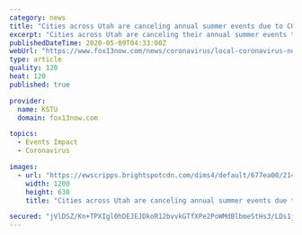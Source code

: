 ```yaml
---
category: news
title: "Cities across Utah are canceling annual summer events due to COVID-19"
excerpt: "Cities across Utah are canceling their annual summer events this year, because of the uncertainty with COVID-19. West Jordan City is the latest to call off their annual 4th of July event, the Western Stampede."
publishedDateTime: 2020-05-09T04:33:00Z
webUrl: "https://www.fox13now.com/news/coronavirus/local-coronavirus-news/cities-across-utah-are-canceling-annual-summer-events-due-to-covid-19"
type: article
quality: 120
heat: 120
published: true

provider:
  name: KSTU
  domain: fox13now.com

topics:
  - Events Impact
  - Coronavirus

images:
  - url: "https://ewscripps.brightspotcdn.com/dims4/default/677ea00/2147483647/strip/true/crop/1280x672+0+24/resize/1200x630!/quality/90/?url=https%3A%2F%2Fx-default-stgec.uplynk.com%2Fausw%2Fslices%2Fae3%2Fef205c0e5ea14d77944cbd6904335118%2Fae31f31a338845c7ae1be4d27a3c6335%2Fposter_d37fffe9604343039598c736d4eff9b9.jpg"
    width: 1200
    height: 630
    title: "Cities across Utah are canceling annual summer events due to COVID-19"

secured: "jVlDSZ/Kn+TPXIgl0hDEJEJDkoR12bvvkGTfXPe2PoWMdBlbmeStHs3/LDs1jp37Jy4250yXR9I5bPNlc5+rJjE7JYz5nu3hgsEmPIt5UcSh6hTg3CCOk09nnvQvSkxTwx3fNK01znAve0V0XyX+J37VUDt2deCUhyiEb17MDgP64gDpMFqH8fa2H+CGzROlLD3735VJ6eISwHK4l9HjZNMR3w6lJr92FWMQwk18esg5xNV8tT6iPx/eYGz1gKJIqFIANk37ONgry8b6EH1bUA2uQtJUw8Dhz1v3hw52Z9p7XdtR1TXGLVS1trjY8bnf;zE68g9J/yMqPmMgLiRAMmA=="
---
```


